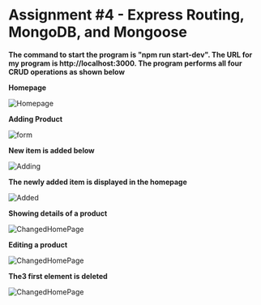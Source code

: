 # Assignment #4 - Express Routing, MongoDB, and Mongoose

**The command to start the program is "npm run start-dev". The URL for my program is http://localhost:3000. The program performs all four CRUD operations as shown below**

**Homepage**

![Homepage](https://github.com/HarvardDCENode/assignment-4-tmussa1/blob/master/clothing-store/views/README-images/HomePage.PNG)

**Adding Product**

![form](https://github.com/HarvardDCENode/assignment-3-tmussa1/blob/master/clothing-store/views/README-images/adding.PNG)


**New item is added below**


![Adding](https://github.com/HarvardDCENode/assignment-3-tmussa1/blob/master/clothing-store/views/README-images/addedToForm.PNG)


**The newly added item is displayed in the homepage**


![Added](https://github.com/HarvardDCENode/assignment-3-tmussa1/blob/master/clothing-store/views/README-images/addedToHomePage.PNG)


**Showing details of a product**


![ChangedHomePage](https://github.com/HarvardDCENode/assignment-3-tmussa1/blob/master/clothing-store/views/README-images/details.PNG)


**Editing a product**

![ChangedHomePage](https://github.com/HarvardDCENode/assignment-3-tmussa1/blob/master/clothing-store/views/README-images/editing.PNG)


**The3 first element is deleted**

![ChangedHomePage](https://github.com/HarvardDCENode/assignment-3-tmussa1/blob/master/clothing-store/views/README-images/deleted.PNG)
